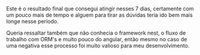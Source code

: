 Este é o resultado final que consegui atingir nesses 7 dias,
certamente com um pouco mais de tempo e alguem para tirar as dúvidas teria ido bem mais longe nesse período.

Queria ressaltar também que não conhecia o framework nest, o fluxo de trabalho com ORM's e muito pouco do angular,
então mesmo no caso de uma negativa esse processo foi muito valioso para meu desenvolvimento.
